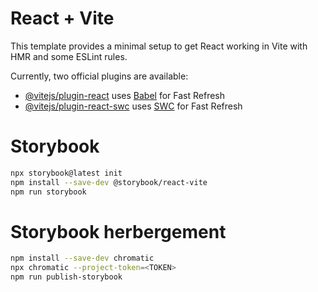 # React + Vite

This template provides a minimal setup to get React working in Vite with HMR and some ESLint rules.

Currently, two official plugins are available:

- [@vitejs/plugin-react](https://github.com/vitejs/vite-plugin-react/blob/main/packages/plugin-react/README.md) uses [Babel](https://babeljs.io/) for Fast Refresh
- [@vitejs/plugin-react-swc](https://github.com/vitejs/vite-plugin-react-swc) uses [SWC](https://swc.rs/) for Fast Refresh


# Storybook
```bash
npx storybook@latest init
npm install --save-dev @storybook/react-vite
npm run storybook
```

# Storybook herbergement
```bash
npm install --save-dev chromatic
npx chromatic --project-token=<TOKEN>
npm run publish-storybook
```

